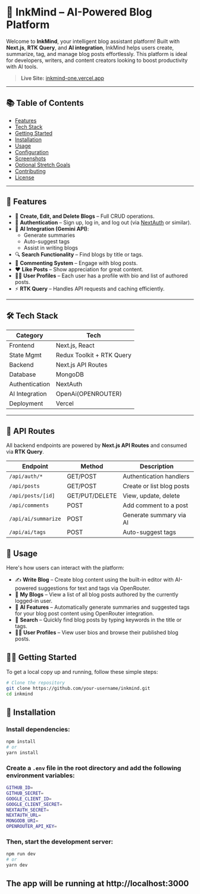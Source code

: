 # 🧠 InkMind – AI-Powered Blog Platform

Welcome to **InkMind**, your intelligent blog assistant platform! Built with **Next.js**, **RTK Query**, and **AI integration**, InkMind helps users create, summarize, tag, and manage blog posts effortlessly. This platform is ideal for developers, writers, and content creators looking to boost productivity with AI tools.

> **Live Site:** [inkmind-one.vercel.app](https://inkmind-one.vercel.app)

---

## 📚 Table of Contents

- [Features](#features)
- [Tech Stack](#tech-stack)
- [Getting Started](#getting-started)
- [Installation](#installation)
- [Usage](#usage)
- [Configuration](#configuration)
- [Screenshots](#screenshots)
- [Optional Stretch Goals](#optional-stretch-goals)
- [Contributing](#contributing)
- [License](#license)

---

## 🚀 Features

- 📝 **Create, Edit, and Delete Blogs** – Full CRUD operations.
- 🔐 **Authentication** – Sign up, log in, and log out (via [NextAuth](https://next-auth.js.org/) or similar).
- 🤖 **AI Integration (Gemini API)**:
  - Generate summaries
  - Auto-suggest tags
  - Assist in writing blogs
- 🔍 **Search Functionality** – Find blogs by title or tags.
- 💬 **Commenting System** – Engage with blog posts.
- ❤️ **Like Posts** – Show appreciation for great content.
- 🙋‍♂️ **User Profiles** – Each user has a profile with bio and list of authored posts.
- ⚡ **RTK Query** – Handles API requests and caching efficiently.

---

## 🛠 Tech Stack

| Category       | Tech                     |
|----------------|--------------------------|
| Frontend       | Next.js, React           |
| State Mgmt     | Redux Toolkit + RTK Query|
| Backend        | Next.js API Routes       |
| Database       | MongoDB                  |
| Authentication | NextAuth                 |
| AI Integration | OpenAi(OPENROUTER)       |
| Deployment     | Vercel                   |

---

## 📄 API Routes

All backend endpoints are powered by **Next.js API Routes** and consumed via **RTK Query**.

| Endpoint            | Method         | Description               |
| ------------------- | -------------- | ------------------------- |
| `/api/auth/*`       | GET/POST       | Authentication handlers   |
| `/api/posts`        | GET/POST       | Create or list blog posts |
| `/api/posts/[id]`   | GET/PUT/DELETE | View, update, delete      |
| `/api/comments`     | POST           | Add comment to a post     |
| `/api/ai/summarize` | POST           | Generate summary via AI   |
| `/api/ai/tags`      | POST           | Auto-suggest tags         |


## 🧪 Usage

Here's how users can interact with the platform:

- ✍️ **Write Blog** – Create blog content using the built-in editor with AI-powered suggestions for text and tags via OpenRouter.
- 📂 **My Blogs** – View a list of all blog posts authored by the currently logged-in user.
- 🤖 **AI Features** – Automatically generate summaries and suggested tags for your blog post content using OpenRouter integration.
- 🔎 **Search** – Quickly find blog posts by typing keywords in the title or tags.
- 🙍‍♂️ **User Profiles** – View user bios and browse their published blog posts.


## 🧑‍💻 Getting Started

To get a local copy up and running, follow these simple steps:

```bash
# Clone the repository
git clone https://github.com/your-username/inkmind.git
cd inkmind
```
## 🧩 Installation

### Install dependencies:

```bash
npm install
# or
yarn install
```
### Create a `.env` file in the root directory and add the following environment variables:

```bash
GITHUB_ID=
GITHUB_SECRET=
GOOGLE_CLIENT_ID=
GOOGLE_CLIENT_SECRET=
NEXTAUTH_SECRET=
NEXTAUTH_URL=
MONGODB_URI=
OPENROUTER_API_KEY=

```
### Then, start the development server:

```bash
npm run dev
# or
yarn dev
```

## The app will be running at http://localhost:3000



